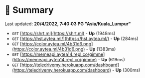 # 📖 Summary
Last updated: **20/4/2022, 7:40:03 PG "Asia/Kuala_Lumpur"**

- `GET` [https://shrt.ml](https://shrt.ml) - **Up** (1948ms)
- `GET` [https://hst.aytea.ml/](https://hst.aytea.ml/) - **Up** (284ms)
- `GET` [https://color.aytea.ml/4b31d6.png](https://color.aytea.ml/4b31d6.png) - **Up** (1383ms)
- `GET` [https://memeapi.aytea14.repl.co/gimme](https://memeapi.aytea14.repl.co/gimme) - **Up** (619ms)
- `GET` [https://teledrivemy.herokuapp.com/dashboard](https://teledrivemy.herokuapp.com/dashboard) - **Up** (300ms)
